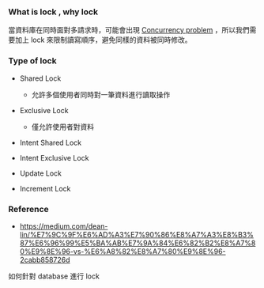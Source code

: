 
### What is lock , why lock

當資料庫在同時面對多請求時，可能會出現 [Concurrency problem](<Concurrency problem>) ，所以我們需要加上 lock 來限制讀寫順序，避免同樣的資料被同時修改。

### Type of lock

+ Shared Lock
	+ 允許多個使用者同時對一筆資料進行讀取操作
+ Exclusive Lock
	+ 僅允許使用者對資料
+ Intent Shared Lock

+ Intent Exclusive Lock

+ Update Lock

+ Increment Lock

### Reference

+ https://medium.com/dean-lin/%E7%9C%9F%E6%AD%A3%E7%90%86%E8%A7%A3%E8%B3%87%E6%96%99%E5%BA%AB%E7%9A%84%E6%82%B2%E8%A7%80%E9%8E%96-vs-%E6%A8%82%E8%A7%80%E9%8E%96-2cabb858726d

如何針對 database 進行 lock